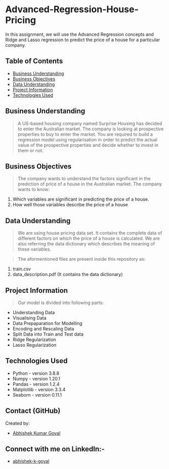 # Advanced-Regression-House-Pricing
In this assignment, we will use the Advanced Regression concepts and Ridge and Lasso regression to predict the price of a house for a particular company.

## Table of Contents
* [Business Understanding](#business-understanding)
* [Business Objectives](#business-objectives)
* [Data Understanding](#data-understanding)
* [Project Information](#project-information)
* [Technologies Used](#technologies-used)

## Business Understanding
> A US-based housing company named Surprise Housing has decided to enter the Australian market. 
> The company is looking at prospective properties to buy to enter the market. You are required to build a regression model using regularisation in order to predict the actual value of the prospective properties and decide whether to invest in them or not.

## Business Objectives
> The company wants to understand the factors significant in the prediction of price of a house in the Australian market. The company wants to know:

1. Which variables are significant in predicting the price of a house.
2. How well those variables describe the price of a house

## Data Understanding
> We are using house pricing data set. It contains the complete data of different factors on which the price of a house is calculated.
> We are also referring the data dictionary which describes the meaning of these variables.

> The aformentioned files are present inside this repository as:
1. train.csv
2. data_description.pdf (It contains the data dictionary)

## Project Information
> Our model is divided into following parts:
- Understanding Data
- Visualising Data
- Data Prepaparation for Modelling
- Encoding and Rescaling Data
- Split Data into Train and Test data
- Ridge Regularization
- Lasso Regularization

## Technologies Used
- Python - version 3.8.8
- Numpy - version 1.20.1
- Pandas - version 1.2.4
- Matplotlib - version 3.3.4
- Seaborn - version 0.11.1

## Contact (GitHub)
Created by: 
- [Abhishek Kumar Goyal](https://github.com/akkgoyal)

## Connect with me on LinkedIn:-
- [abhishek-k-goyal](https://www.linkedin.com/in/abhishek-k-goyal/)
